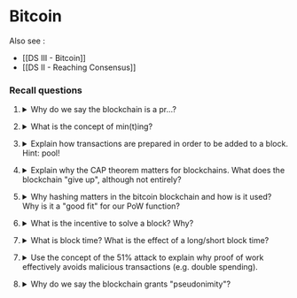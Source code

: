 # Bitcoin

Also see :
- [[DS III - Bitcoin]]
- [[DS II - Reaching Consensus]]

### Recall questions

1. <details markdown=1><summary markdown="span"> Why do we say the blockchain is a pr...? </summary>
    
    \
    ![](../../static/BDT/bit1.png)

	The blockchain is ==not a software, neither a computer== and so on.

</details>

2. <details markdown=1><summary markdown="span"> What is the concept of min(t)ing?  </summary>
    
    \
    The idea for a currency based on computing a (really hard)  ==one way function== that must be ==tunable== and thus comes with a ==specific cost==.

</details>


3. <details markdown=1><summary markdown="span"> Explain how transactions are prepared in order to be added to a block. Hint: pool!  </summary>
    
    \
	The overall process goes like this:
	- a node ==makes a transaction== and propagates it to the network;
	- a ==mining node receives the message== and puts the transaction in a ==pool==,  ready to add it to a block;
	- a mining node that solved the PoW function then requests the block to be added to the blockchain.

</details>


4. <details markdown=1><summary markdown="span"> Explain why the CAP theorem    matters for blockchains. What does the blockchain "give up", although not entirely? </summary>
    
    \
	When dealing with distributed systems,  propagation in the network will almost (always) end up in ==conflicts==.

	![](../../static/BDT/bit3.png)

	The ==CAP theorem== is relevant as it applies to ==distributed data storages==:

	[](../../static/BDT/bit2.png)

    The blockchain gives up ==consistency==. in the sense that it ==reaches eventual consistency.==

</details>


5. <details markdown=1><summary markdown="span">  Why hashing matters in the bitcoin blockchain and how is it used? Why is it a "good fit" for our PoW function?</summary>
    
    \
    ![](../../static/BDT/bit4.png)

	This works well as event ==smallest change of input will result in a completely different output digest==. This ensures that not only the PoW function (==SHA3==) cannot be computed backwards but also that ==rewriting history== gets ==increasingly more expensive== (thus limiting malicious attacks).

</details>


6. <details markdown=1><summary markdown="span">  What is the incentive to solve a block? Why?</summary>
    
    \
    Coins! This ensures that ==the work done to solve the PoW function is rewarded adequately.==
    Note that nodes that make transactions will also reward mining nodes with ==transaction fees==, which can be made ==higher in order to give a transaction more precedence over the others==.
    

</details>


7. <details markdown=1><summary markdown="span"> What is block time? What is the effect of a long/short block time?   </summary>
    
    \
    Block time ==refers to how often a block is published==. Having: ==short block time== makes the process faster but more error prone (e.g can get the ==order of transactions wrong==), while a ==longer block time== does the opposite effect.

</details>

7. <details markdown=1><summary markdown="span">  Use the concept of the 51% attack to explain why proof of work effectively avoids malicious transactions (e.g. double spending).</summary>
    
    \
	![](../../static/BDT/bit5.png)
    

</details>

8. <details markdown=1><summary markdown="span"> Why do we say the blockchain grants "pseudonimity"? </summary>
    
    \
    Because ==while account holders are not public, their addresses and their activities are.==
    Privacy is still granted through the use of private and public keys.

</details>